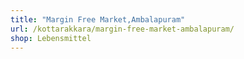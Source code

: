 ```yaml
---
title: "Margin Free Market,Ambalapuram"
url: /kottarakkara/margin-free-market-ambalapuram/
shop: Lebensmittel
---
```

